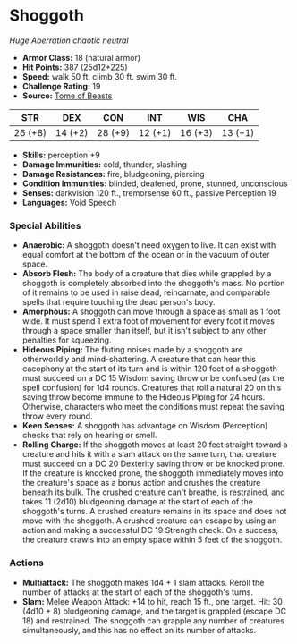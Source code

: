 # Shoggoth

*Huge* *Aberration* *chaotic neutral*

- **Armor Class:** 18 (natural armor)
- **Hit Points:** 387 (25d12+225)
- **Speed:** walk 50 ft. climb 30 ft. swim 30 ft.
- **Challenge Rating:** 19
- **Source:** [Tome of Beasts](https://koboldpress.com/kpstore/product/tome-of-beasts-for-5th-edition-print/)

| STR | DEX | CON | INT | WIS | CHA |
| --- | --- | --- | --- | --- | --- |
| 26 (+8) | 14 (+2) | 28 (+9) | 12 (+1) | 16 (+3) | 13 (+1) |

- **Skills:** perception +9
- **Damage Immunities:** cold, thunder, slashing
- **Damage Resistances:** fire, bludgeoning, piercing
- **Condition Immunities:** blinded, deafened, prone, stunned, unconscious
- **Senses:** darkvision 120 ft., tremorsense 60 ft., passive Perception 19
- **Languages:** Void Speech
### Special Abilities
- **Anaerobic:** A shoggoth doesn't need oxygen to live. It can exist with equal comfort at the bottom of the ocean or in the vacuum of outer space.
- **Absorb Flesh:** The body of a creature that dies while grappled by a shoggoth is completely absorbed into the shoggoth's mass. No portion of it remains to be used in raise dead, reincarnate, and comparable spells that require touching the dead person's body.
- **Amorphous:** A shoggoth can move through a space as small as 1 foot wide. It must spend 1 extra foot of movement for every foot it moves through a space smaller than itself, but it isn't subject to any other penalties for squeezing.
- **Hideous Piping:** The fluting noises made by a shoggoth are otherworldly and mind-shattering. A creature that can hear this cacophony at the start of its turn and is within 120 feet of a shoggoth must succeed on a DC 15 Wisdom saving throw or be confused (as the spell confusion) for 1d4 rounds. Creatures that roll a natural 20 on this saving throw become immune to the Hideous Piping for 24 hours. Otherwise, characters who meet the conditions must repeat the saving throw every round.
- **Keen Senses:** A shoggoth has advantage on Wisdom (Perception) checks that rely on hearing or smell.
- **Rolling Charge:** If the shoggoth moves at least 20 feet straight toward a creature and hits it with a slam attack on the same turn, that creature must succeed on a DC 20 Dexterity saving throw or be knocked prone. If the creature is knocked prone, the shoggoth immediately moves into the creature's space as a bonus action and crushes the creature beneath its bulk. The crushed creature can't breathe, is restrained, and takes 11 (2d10) bludgeoning damage at the start of each of the shoggoth's turns. A crushed creature remains in its space and does not move with the shoggoth. A crushed creature can escape by using an action and making a successful DC 19 Strength check. On a success, the creature crawls into an empty space within 5 feet of the shoggoth.
### Actions
- **Multiattack:** The shoggoth makes 1d4 + 1 slam attacks. Reroll the number of attacks at the start of each of the shoggoth's turns.
- **Slam:** Melee Weapon Attack: +14 to hit, reach 15 ft., one target. Hit: 30 (4d10 + 8) bludgeoning damage, and the target is grappled (escape DC 18) and restrained. The shoggoth can grapple any number of creatures simultaneously, and this has no effect on its number of attacks.
